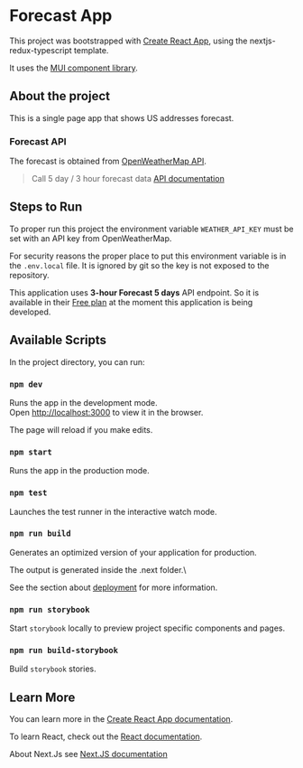 # Forecast App

This project was bootstrapped with [Create React App](https://github.com/facebook/create-react-app), using the nextjs-redux-typescript template.

It uses the [MUI component library](https://mui.com).

## About the project

This is a single page app that shows US addresses forecast.

### Forecast API

The forecast is obtained from [OpenWeatherMap API](https://openweathermap.org/api/one-call-3).

> Call 5 day / 3 hour forecast data [API documentation](https://openweathermap.org/forecast5)

## Steps to Run

To proper run this project the environment variable `WEATHER_API_KEY` must 
be set with an API key from OpenWeatherMap.

For security reasons the proper place to put this environment variable is
in the `.env.local` file. It is ignored by git so the key is not exposed
to the repository.

This application uses __3-hour Forecast 5 days__ API endpoint. So it is
available in their [Free plan](https://openweathermap.org/price) at the moment this application is
being developed.

## Available Scripts

In the project directory, you can run:

### `npm dev`

Runs the app in the development mode.\
Open [http://localhost:3000](http://localhost:3000) to view it in the browser.

The page will reload if you make edits.

### `npm start`

Runs the app in the production mode.

### `npm test`

Launches the test runner in the interactive watch mode.

### `npm run build`

Generates an optimized version of your application for production.

The output is generated inside the .next folder.\

See the section about [deployment](https://nextjs.org/docs/deployment#nextjs-build-api) for more information.

### `npm run storybook`

Start `storybook` locally to preview project specific components and pages.

### `npm run build-storybook`

Build `storybook` stories.

## Learn More

You can learn more in the [Create React App documentation](https://facebook.github.io/create-react-app/docs/getting-started).

To learn React, check out the [React documentation](https://reactjs.org/).

About Next.Js see [Next.JS documentation](https://nextjs.org/docs/getting-started)
